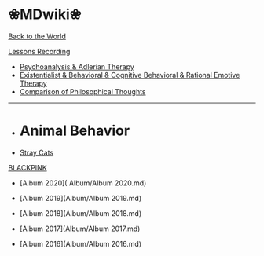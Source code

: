 # ❀MDwiki❀

[Back to the World](index.md)

[Lessons Recording]()

  * [Psychoanalysis & Adlerian Therapy]( 心理咨询/精神分析&阿德勒疗法.md)
  * [Existentialist & Behavioral & Cognitive Behavioral & Rational Emotive Therapy]( 心理咨询/存在主义&行为&认知行为&理情疗法.md)
  * [Comparison of Philosophical Thoughts](心理咨询/不同流派基本哲学思想比较.md)
- - - -
  * # Animal Behavior

  * [Stray Cats](动物行为学/流浪猫图.md)

[BLACKPINK]()

  * [Album 2020]( Album/Album 2020.md)

  * [Album 2019](Album/Album 2019.md)

  * [Album 2018](Album/Album 2018.md)

  * [Album 2017](Album/Album 2017.md)

  * [Album 2016](Album/Album 2016.md)

    

    


<script src="https://polyfill.io/v3/polyfill.min.js?features=es6"></script>
<script id="MathJax-script" async src="https://cdn.jsdelivr.net/npm/mathjax@3/es5/tex-mml-chtml.js"></script>
